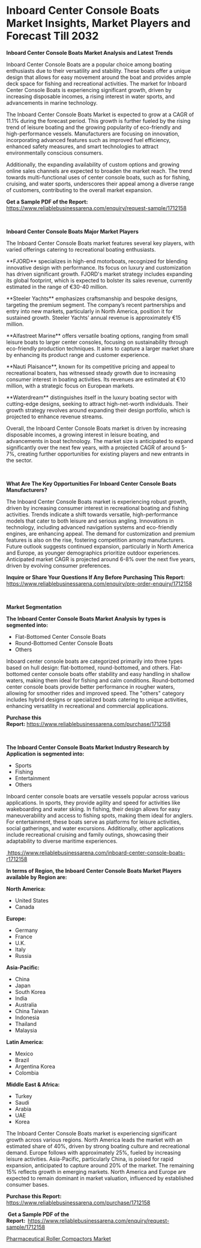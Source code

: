 <p><h1>Inboard Center Console Boats Market Insights, Market Players and Forecast Till 2032</h1></p><p><strong>Inboard Center Console Boats Market Analysis and Latest Trends</strong></p>
<p><p>Inboard Center Console Boats are a popular choice among boating enthusiasts due to their versatility and stability. These boats offer a unique design that allows for easy movement around the boat and provides ample deck space for fishing and recreational activities. The market for Inboard Center Console Boats is experiencing significant growth, driven by increasing disposable incomes, a rising interest in water sports, and advancements in marine technology.</p><p>The Inboard Center Console Boats Market is expected to grow at a CAGR of 11.1% during the forecast period. This growth is further fueled by the rising trend of leisure boating and the growing popularity of eco-friendly and high-performance vessels. Manufacturers are focusing on innovation, incorporating advanced features such as improved fuel efficiency, enhanced safety measures, and smart technologies to attract environmentally conscious consumers.</p><p>Additionally, the expanding availability of custom options and growing online sales channels are expected to broaden the market reach. The trend towards multi-functional uses of center console boats, such as for fishing, cruising, and water sports, underscores their appeal among a diverse range of customers, contributing to the overall market expansion.</p></p>
<p><strong>Get a Sample PDF of the Report:&nbsp;</strong> <a href="https://www.reliablebusinessarena.com/enquiry/request-sample/1712158?utm_campaign=1912&utm_medium=2&utm_source=Github&utm_content=ia&utm_term=11012025&utm_id=inboard-center-console-boats">https://www.reliablebusinessarena.com/enquiry/request-sample/1712158</a></p>
<p>&nbsp;</p>
<p><strong>Inboard Center Console Boats Major Market Players</strong></p>
<p><p>The Inboard Center Console Boats market features several key players, with varied offerings catering to recreational boating enthusiasts. </p><p>**FJORD** specializes in high-end motorboats, recognized for blending innovative design with performance. Its focus on luxury and customization has driven significant growth. FJORD's market strategy includes expanding its global footprint, which is expected to bolster its sales revenue, currently estimated in the range of €30-40 million.</p><p>**Steeler Yachts** emphasizes craftsmanship and bespoke designs, targeting the premium segment. The company’s recent partnerships and entry into new markets, particularly in North America, position it for sustained growth. Steeler Yachts' annual revenue is approximately €15 million.</p><p>**Alfastreet Marine** offers versatile boating options, ranging from small leisure boats to larger center consoles, focusing on sustainability through eco-friendly production techniques. It aims to capture a larger market share by enhancing its product range and customer experience.</p><p>**Nauti Plaisance**, known for its competitive pricing and appeal to recreational boaters, has witnessed steady growth due to increasing consumer interest in boating activities. Its revenues are estimated at €10 million, with a strategic focus on European markets.</p><p>**Waterdream** distinguishes itself in the luxury boating sector with cutting-edge designs, seeking to attract high-net-worth individuals. Their growth strategy revolves around expanding their design portfolio, which is projected to enhance revenue streams.</p><p>Overall, the Inboard Center Console Boats market is driven by increasing disposable incomes, a growing interest in leisure boating, and advancements in boat technology. The market size is anticipated to expand significantly over the next few years, with a projected CAGR of around 5-7%, creating further opportunities for existing players and new entrants in the sector.</p></p>
<p>&nbsp;</p>
<p><strong>What Are The Key Opportunities For Inboard Center Console Boats Manufacturers?</strong></p>
<p><p>The Inboard Center Console Boats market is experiencing robust growth, driven by increasing consumer interest in recreational boating and fishing activities. Trends indicate a shift towards versatile, high-performance models that cater to both leisure and serious angling. Innovations in technology, including advanced navigation systems and eco-friendly engines, are enhancing appeal. The demand for customization and premium features is also on the rise, fostering competition among manufacturers. Future outlook suggests continued expansion, particularly in North America and Europe, as younger demographics prioritize outdoor experiences. Anticipated market CAGR is projected around 6-8% over the next five years, driven by evolving consumer preferences.</p></p>
<p><strong>Inquire or Share Your Questions If Any Before Purchasing This Report:</strong> <a href="https://www.reliablebusinessarena.com/enquiry/pre-order-enquiry/1712158?utm_campaign=1912&utm_medium=2&utm_source=Github&utm_content=ia&utm_term=11012025&utm_id=inboard-center-console-boats">https://www.reliablebusinessarena.com/enquiry/pre-order-enquiry/1712158</a></p>
<p>&nbsp;</p>
<p><strong>Market Segmentation</strong></p>
<p><strong>The Inboard Center Console Boats Market Analysis by types is segmented into:</strong></p>
<p><ul><li>Flat-Bottomed Center Console Boats</li><li>Round-Bottomed Center Console Boats</li><li>Others</li></ul></p>
<p><p>Inboard center console boats are categorized primarily into three types based on hull design: flat-bottomed, round-bottomed, and others. Flat-bottomed center console boats offer stability and easy handling in shallow waters, making them ideal for fishing and calm conditions. Round-bottomed center console boats provide better performance in rougher waters, allowing for smoother rides and improved speed. The "others" category includes hybrid designs or specialized boats catering to unique activities, enhancing versatility in recreational and commercial applications.</p></p>
<p><strong>Purchase this Report:&nbsp;</strong><a href="https://www.reliablebusinessarena.com/purchase/1712158?utm_campaign=1912&utm_medium=2&utm_source=Github&utm_content=ia&utm_term=11012025&utm_id=inboard-center-console-boats">https://www.reliablebusinessarena.com/purchase/1712158</a></p>
<p>&nbsp;</p>
<p><strong>The Inboard Center Console Boats Market Industry Research by Application is segmented into:</strong></p>
<p><ul><li>Sports</li><li>Fishing</li><li>Entertainment</li><li>Others</li></ul></p>
<p><p>Inboard center console boats are versatile vessels popular across various applications. In sports, they provide agility and speed for activities like wakeboarding and water skiing. In fishing, their design allows for easy maneuverability and access to fishing spots, making them ideal for anglers. For entertainment, these boats serve as platforms for leisure activities, social gatherings, and water excursions. Additionally, other applications include recreational cruising and family outings, showcasing their adaptability to diverse maritime experiences.</p></p>
<p><a href="https://www.reliablebusinessarena.com/inboard-center-console-boats-r1712158?utm_campaign=1912&utm_medium=2&utm_source=Github&utm_content=ia&utm_term=11012025&utm_id=inboard-center-console-boats">&nbsp;https://www.reliablebusinessarena.com/inboard-center-console-boats-r1712158</a></p>
<p><strong>In terms of Region, the Inboard Center Console Boats Market Players available by Region are:</strong></p>
<p>
    <p> <strong> North America: </strong>
        <ul>
            <li>United States</li>
            <li>Canada</li>
        </ul>
        </p> 
    <p> <strong> Europe: </strong>
        <ul>
            <li>Germany</li>
            <li>France</li>
            <li>U.K.</li>
            <li>Italy</li>
            <li>Russia</li>
        </ul>
        </p> 
    <p> <strong> Asia-Pacific: </strong>
        <ul>
            <li>China</li>
            <li>Japan</li>
            <li>South Korea</li>
            <li>India</li>
            <li>Australia</li>
            <li>China Taiwan</li>
            <li>Indonesia</li>
            <li>Thailand</li>
            <li>Malaysia</li>
        </ul>
        </p> 
    <p> <strong> Latin America: </strong>
        <ul>
            <li>Mexico</li>
            <li>Brazil</li>
            <li>Argentina Korea</li>
            <li>Colombia</li>
        </ul>
        </p> 
    <p> <strong> Middle East & Africa: </strong>
        <ul>
            <li>Turkey</li>
            <li>Saudi</li>
            <li>Arabia</li>
            <li>UAE</li>
            <li>Korea</li>
        </ul>
    </p>
    </p>
<p><p>The Inboard Center Console Boats market is experiencing significant growth across various regions. North America leads the market with an estimated share of 40%, driven by strong boating culture and recreational demand. Europe follows with approximately 25%, fueled by increasing leisure activities. Asia-Pacific, particularly China, is poised for rapid expansion, anticipated to capture around 20% of the market. The remaining 15% reflects growth in emerging markets. North America and Europe are expected to remain dominant in market valuation, influenced by established consumer bases.</p></p>
<p><strong>Purchase this Report: </strong><a href="https://www.reliablebusinessarena.com/purchase/1712158?utm_campaign=1912&utm_medium=2&utm_source=Github&utm_content=ia&utm_term=11012025&utm_id=inboard-center-console-boats">https://www.reliablebusinessarena.com/purchase/1712158</a></p>
<p>&nbsp;<strong>Get a Sample PDF of the Report:&nbsp;&nbsp;</strong><a href="https://www.reliablebusinessarena.com/enquiry/request-sample/1712158?utm_campaign=1912&utm_medium=2&utm_source=Github&utm_content=ia&utm_term=11012025&utm_id=inboard-center-console-boats">https://www.reliablebusinessarena.com/enquiry/request-sample/1712158</a></p>
<p><strong></strong></p>
<p><p><a href="https://github.com/globismark/Market-Research-Report-List-5/blob/main/pharmaceutical-roller-compactors-market.md?utm_campaign=1912&utm_medium=2&utm_source=Github&utm_content=ia&utm_term=11012025&utm_id=inboard-center-console-boats">Pharmaceutical Roller Compactors Market</a></p></p>